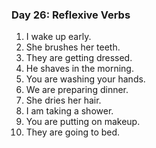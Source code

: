 

### Day 26: Reflexive Verbs
1. I wake up early.
2. She brushes her teeth.
3. They are getting dressed.
4. He shaves in the morning.
5. You are washing your hands.
6. We are preparing dinner.
7. She dries her hair.
8. I am taking a shower.
9. You are putting on makeup.
10. They are going to bed.
